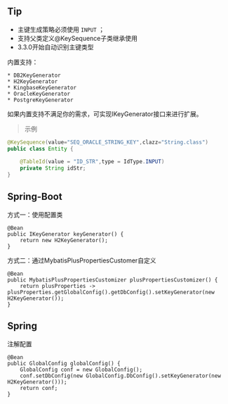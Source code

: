 Tip
--
* 主键生成策略必须使用 `INPUT` ；
* 支持父类定义@KeySequence子类继承使用
* 3.3.0开始自动识别主键类型

内置支持：
```text
* DB2KeyGenerator
* H2KeyGenerator
* KingbaseKeyGenerator
* OracleKeyGenerator
* PostgreKeyGenerator
```

如果内置支持不满足你的需求，可实现IKeyGenerator接口来进行扩展。

> 示例
```java
@KeySequence(value="SEQ_ORACLE_STRING_KEY",clazz="String.class")
public class Entity {
    
    @TableId(value = "ID_STR",type = IdType.INPUT)
    private String idStr;
}
```

Spring-Boot
--

方式一：使用配置类
```text
@Bean
public IKeyGenerator keyGenerator() {
    return new H2KeyGenerator();
}
```

方式二：通过MybatisPlusPropertiesCustomer自定义
```text
@Bean
public MybatisPlusPropertiesCustomizer plusPropertiesCustomizer() {
    return plusProperties -> plusProperties.getGlobalConfig().getDbConfig().setKeyGenerator(new H2KeyGenerator());
}
```

Spring
--
注解配置
```text
@Bean
public GlobalConfig globalConfig() {
	GlobalConfig conf = new GlobalConfig();
	conf.setDbConfig(new GlobalConfig.DbConfig().setKeyGenerator(new H2KeyGenerator()));
	return conf;
}
```

